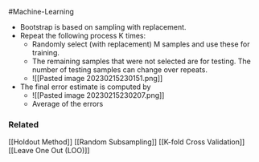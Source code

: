 #Machine-Learning 

- Bootstrap is based on sampling with replacement.  
- Repeat the following process K times:  
	- Randomly select (with replacement) M samples and use these for training.  
	- The remaining samples that were not selected are for testing. The number of testing samples can change over repeats.  
	 - ![[Pasted image 20230215230151.png]]
- The final error estimate is computed by
	- ![[Pasted image 20230215230207.png]]
	- Average of the errors

### Related
[[Holdout Method]]
[[Random Subsampling]]
[[K-fold Cross Validation]]
[[Leave One Out (LOO)]]